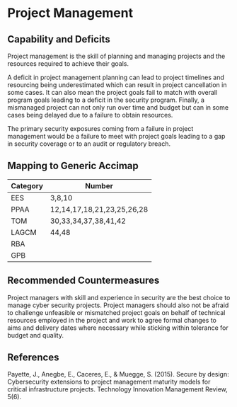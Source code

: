 # Project Management

## Capability and Deficits
Project management is the skill of planning and managing projects and the resources required to achieve their goals.

A deficit in project management planning can lead to project timelines and resourcing being underestimated which can result in project cancellation in some cases. It can
also mean the project goals fail to match with overall program goals leading to a deficit in the security program.  Finally, a mismanaged project can not only run over
time and budget but can in some cases being delayed due to a failure to obtain resources.

The primary security exposures coming from a failure in project management would be a failure to meet with project goals leading to a gap in security coverage or to an audit or 
regulatory breach.

## Mapping to Generic Accimap

|Category | Number |
| --- | --- |
|EES     |   3,8,10   |
|PPAA  | 12,14,17,18,21,23,25,26,28|
|TOM   |30,33,34,37,38,41,42|
|LAGCM |44,48|
|RBA   ||
|GPB   ||

## Recommended Countermeasures

Project managers with skill and experience in security are the best choice to manage cyber security projects. Project managers should also not be afraid to challenge
unfeasible or mismatched project goals on behalf of technical resources employed in the project and work to agree formal changes to aims and delivery dates where necessary 
while sticking within tolerance for budget and quality.

## References
Payette, J., Anegbe, E., Caceres, E., & Muegge, S. (2015). Secure by design: Cybersecurity extensions to project management maturity models for critical infrastructure projects. Technology Innovation Management Review, 5(6).
